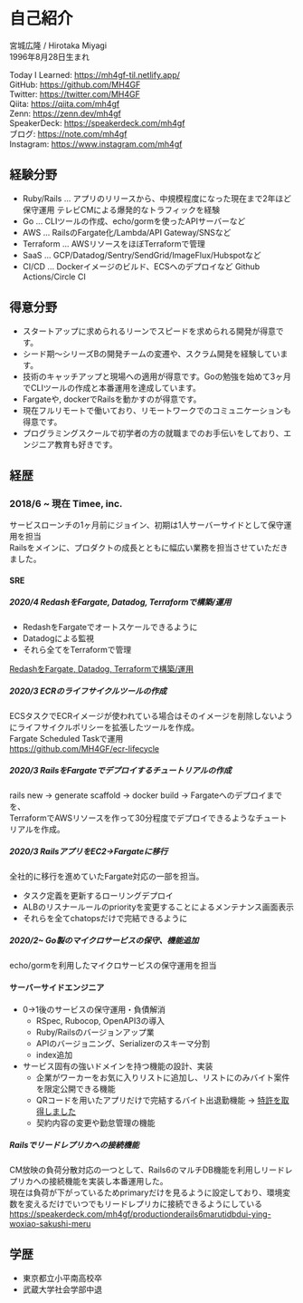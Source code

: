 # 自己紹介

宮城広隆 / Hirotaka Miyagi  
1996年8月28日生まれ  

Today I Learned: <https://mh4gf-til.netlify.app/>  
GitHub: <https://github.com/MH4GF>  
Twitter: <https://twitter.com/MH4GF>  
Qiita: <https://qiita.com/mh4gf>  
Zenn: <https://zenn.dev/mh4gf>  
SpeakerDeck: <https://speakerdeck.com/mh4gf>  
ブログ: <https://note.com/mh4gf>  
Instagram: <https://www.instagram.com/mh4gf>

## 経験分野

- Ruby/Rails ... アプリのリリースから、中規模程度になった現在まで2年ほど保守運用 テレビCMによる爆発的なトラフィックを経験
- Go ... CLIツールの作成、echo/gormを使ったAPIサーバーなど
- AWS ... RailsのFargate化/Lambda/API Gateway/SNSなど
- Terraform ... AWSリソースをほぼTerraformで管理
- SaaS ... GCP/Datadog/Sentry/SendGrid/ImageFlux/Hubspotなど
- CI/CD ... Dockerイメージのビルド、ECSへのデプロイなど Github Actions/Circle CI

## 得意分野

- スタートアップに求められるリーンでスピードを求められる開発が得意です。
- シード期〜シリーズBの開発チームの変遷や、スクラム開発を経験しています。
- 技術のキャッチアップと現場への適用が得意です。Goの勉強を始めて3ヶ月でCLIツールの作成と本番運用を達成しています。
- Fargateや, dockerでRailsを動かすのが得意です。
- 現在フルリモートで働いており、リモートワークでのコミュニケーションも得意です。
- プログラミングスクールで初学者の方の就職までのお手伝いをしており、エンジニア教育も好きです。

## 経歴

### 2018/6 ~ 現在 Timee, inc.
 
サービスローンチの1ヶ月前にジョイン、初期は1人サーバーサイドとして保守運用を担当  
Railsをメインに、プロダクトの成長とともに幅広い業務を担当させていただきました。

#### SRE

##### 2020/4 RedashをFargate, Datadog, Terraformで構築/運用

- RedashをFargateでオートスケールできるように
- Datadogによる監視
- それら全てをTerraformで管理

[RedashをFargate, Datadog, Terraformで構築/運用](https://tech.timee.co.jp/entry/2020/04/20/175821)
  
##### 2020/3 ECRのライフサイクルツールの作成

ECSタスクでECRイメージが使われている場合はそのイメージを削除しないようにライフサイクルポリシーを拡張したツールを作成。  
Fargate Scheduled Taskで運用    
<https://github.com/MH4GF/ecr-lifecycle>  
  
##### 2020/3 RailsをFargateでデプロイするチュートリアルの作成

rails new -> generate scaffold -> docker build -> Fargateへのデプロイまでを、  
TerraformでAWSリソースを作って30分程度でデプロイできるようなチュートリアルを作成。  
  
##### 2020/3 RailsアプリをEC2->Fargateに移行  

全社的に移行を進めていたFargate対応の一部を担当。  

- タスク定義を更新するローリングデプロイ
- ALBのリスナールールのpriorityを変更することによるメンテナンス画面表示
- それらを全てchatopsだけで完結できるように

##### 2020/2~ Go製のマイクロサービスの保守、機能追加

echo/gormを利用したマイクロサービスの保守運用を担当 

#### サーバーサイドエンジニア

- 0→1後のサービスの保守運用・負債解消
  - RSpec, Rubocop, OpenAPI3の導入
  - Ruby/Railsのバージョンアップ業
  - APIのバージョニング、Serializerのスキーマ分割
  - index追加
- サービス固有の強いドメインを持つ機能の設計、実装
  - 企業がワーカーをお気に入りリストに追加し、リストにのみバイト案件を限定公開できる機能
  - QRコードを用いたアプリだけで完結するバイト出退勤機能 → [特許を取得しました](https://prtimes.jp/main/html/rd/p/000000057.000036375.html)
  - 契約内容の変更や勤怠管理の機能

##### Railsでリードレプリカへの接続機能

CM放映の負荷分散対応の一つとして、Rails6のマルチDB機能を利用しリードレプリカへの接続機能を実装し本番運用した。  
現在は負荷が下がっているためprimaryだけを見るように設定しており、環境変数を変えるだけでいつでもリードレプリカに接続できるようにしている    
<https://speakerdeck.com/mh4gf/productionderails6marutidbdui-ying-woxiao-sakushi-meru>

## 学歴

- 東京都立小平南高校卒
- 武蔵大学社会学部中退
